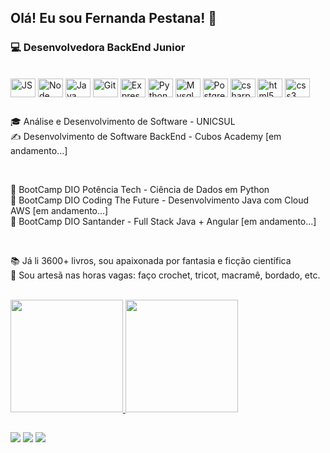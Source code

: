 ## Olá! Eu sou Fernanda Pestana! 👋
### 💻 Desenvolvedora BackEnd Junior
<div style="display: inline_block"><br>
  <img align="center" alt="JS" height="30" width="40"  src="https://cdn.jsdelivr.net/gh/devicons/devicon/icons/javascript/javascript-plain.svg" />
  <img align="center" alt="Node" height="30" width="40" src="https://cdn.jsdelivr.net/gh/devicons/devicon/icons/nodejs/nodejs-original.svg" />
  <img align="center" alt="Java" height="30" width="40" src="https://cdn.jsdelivr.net/gh/devicons/devicon/icons/java/java-original.svg" />
  <img align="center" alt="Git" height="30" width="40" src="https://cdn.jsdelivr.net/gh/devicons/devicon/icons/git/git-original.svg" />
   <img align="center" alt="Express" height="30" width="40" src="https://cdn.jsdelivr.net/gh/devicons/devicon/icons/express/express-original.svg" />
    <img align="center" alt="Python" height="30" width="40" src="https://cdn.jsdelivr.net/gh/devicons/devicon/icons/python/python-original.svg" />
   <img align="center" alt="Mysql" height="30" width="40" src="https://cdn.jsdelivr.net/gh/devicons/devicon/icons/mysql/mysql-original.svg" />
   <img align="center" alt="PostgreeSql" height="30" width="40" src="https://cdn.jsdelivr.net/gh/devicons/devicon/icons/postgresql/postgresql-original.svg" />
   <img align="center" alt="csharp" height="30" width="40" src="https://cdn.jsdelivr.net/gh/devicons/devicon/icons/csharp/csharp-plain.svg" />
   <img align="center" alt="html5" height="30" width="40"src="https://cdn.jsdelivr.net/gh/devicons/devicon/icons/html5/html5-original.svg" />
  <img align="center" alt="css3" height="30" width="40"src="https://cdn.jsdelivr.net/gh/devicons/devicon/icons/css3/css3-original.svg" />
</div>

##
<p>🎓 Análise e Desenvolvimento de Software - UNICSUL<br>
✍️ Desenvolvimento de Software BackEnd - Cubos Academy [em andamento...]</p>
<br>
<p>👢 BootCamp DIO Potência Tech - Ciência de Dados em Python<br>
👢 BootCamp DIO Coding The Future - Desenvolvimento Java com Cloud AWS [em andamento...]<br>
👢 BootCamp DIO Santander - Full Stack Java + Angular [em andamento...]</p>
<br>
<p>📚 Já li 3600+ livros, sou apaixonada por fantasia e ficção científica<br>
🧶 Sou artesã nas horas vagas: faço crochet, tricot, macramê, bordado, etc.</p>
<br>
<div>
  <a href="https://github.com/pestanafj">
  <img height="180em" src="https://github-readme-stats.vercel.app/api?username=pestanafj&show_icons=true&theme=radical&include_all_commits=true&count_private=true"/>
  <img height="180em"  src="https://github-readme-stats.vercel.app/api/top-langs/?username=pestanafj&layout=compact&langs_count=16&theme=radical"/>
</div>



##


<div> 
  <a href="https://instagram.com/pestanafj" target="_blank"><img src="https://img.shields.io/badge/-Instagram-%23E4405F?style=for-the-badge&logo=instagram&logoColor=white" target="_blank"></a>
 <!--<a href="https://discord.gg/wagxzStdcR" target="_blank"><img src="https://img.shields.io/badge/Discord-7289DA?style=for-the-badge&logo=discord&logoColor=white" target="_blank"></a> -->
  <a href = "mailto:pestanafj@gmail.com"><img src="https://img.shields.io/badge/-Gmail-%23333?style=for-the-badge&logo=gmail&logoColor=white" target="_blank"></a>
  <a href="https://www.linkedin.com/in/pestanafj" target="_blank"><img src="https://img.shields.io/badge/-LinkedIn-%230077B5?style=for-the-badge&logo=linkedin&logoColor=white" target="_blank"></a> 
  
</div>

<!--
**pestanafj/pestanafj** is a ✨ _special_ ✨ repository because its `README.md` (this file) appears on your GitHub profile.

Here are some ideas to get you started:

- 🔭 I’m currently working on ...
- 🌱 I’m currently learning ...
- 👯 I’m looking to collaborate on ...
- 🤔 I’m looking for help with ...
- 💬 Ask me about ...
- 📫 How to reach me: ...
- 😄 Pronouns: ...
- ⚡ Fun fact: ...
-->

